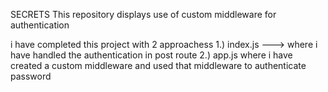 SECRETS
This repository displays use of custom middleware for authentication

i have completed this project with 2 approachess 
1.) index.js ---> where i have handled the authentication in post route 
2.) app.js where i have created a custom middleware and used that middleware to authenticate password
